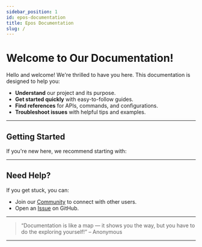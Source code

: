 ```yaml
---
sidebar_position: 1
id: epos-documentation
title: Epos Documentation
slug: /
---
```

# Welcome to Our Documentation! 

Hello and welcome! We're thrilled to have you here. This documentation is designed to help you:

- **Understand** our project and its purpose.
- **Get started quickly** with easy-to-follow guides.
- **Find references** for APIs, commands, and configurations.
- **Troubleshoot issues** with helpful tips and examples.

---

## Getting Started

If you're new here, we recommend starting with:



---

## Need Help?

If you get stuck, you can:


- Join our [Community](https://example.com/community) to connect with other users.
- Open an [Issue](https://github.com/example/project/issues) on GitHub.

---

> “Documentation is like a map — it shows you the way, but you have to do the exploring yourself!” – Anonymous

---